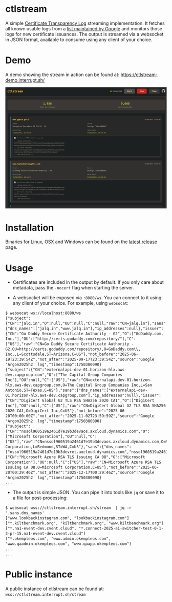 # ctlstream

A simple [Certificate Transparency Log](https://en.wikipedia.org/wiki/Certificate_Transparency) streaming implementation. It fetches all known usable logs from a [list maintained by Google](https://www.gstatic.com/ct/log_list/v3/all_logs_list.json) and monitors those logs for new certificate issuances. The output is streamed via a websocket in JSON format, available to consume using any client of your choice.

# Demo

A demo showing the stream in action can be found at: https://ctlstream-demo.interrupt.sh/

![ctlstream demo](res/demo.png "ctlstream demo")

# Installation

Binaries for Linux, OSX and Windows can be found on the [latest release](https://github.com/thoaid/ctlstream/releases/latest) page. 

# Usage

* Certificates are included in the output by default. If you only care about metadata, pass the `-nocert` flag when starting the server.

* A websocket will be exposed via `:8080/ws`. You can connect to it using any client of your choice. For example, using `websocat`:

```
$ websocat ws://localhost:8080/ws
{"subject":{"CN":"jalq.in","O":null,"OU":null,"C":null,"raw":"CN=jalq.in"},"sans":{"dns_names":["jalq.in","www.jalq.in"],"ip_addresses":null},"issuer":{"CN":"Go Daddy Secure Certificate Authority - G2","O":["GoDaddy.com, Inc."],"OU":["http://certs.godaddy.com/repository/"],"C":["US"],"raw":"CN=Go Daddy Secure Certificate Authority - G2,OU=http://certs.godaddy.com/repository/,O=GoDaddy.com\\, Inc.,L=Scottsdale,ST=Arizona,C=US"},"not_before":"2025-06-19T23:39:54Z","not_after":"2025-09-17T23:39:54Z","source":"Google 'Argon2025h2' log","timestamp":1750380090}
{"subject":{"CN":"externalapi-dev-01.horizon-hlx.aws-dev.capgroup.com","O":["The Capital Group Companies Inc"],"OU":null,"C":["US"],"raw":"CN=externalapi-dev-01.horizon-hlx.aws-dev.capgroup.com,O=The Capital Group Companies Inc,L=San Antonio,ST=Texas,C=US"},"sans":{"dns_names":["externalapi-dev-01.horizon-hlx.aws-dev.capgroup.com"],"ip_addresses":null},"issuer":{"CN":"DigiCert Global G2 TLS RSA SHA256 2020 CA1","O":["DigiCert Inc"],"OU":null,"C":["US"],"raw":"CN=DigiCert Global G2 TLS RSA SHA256 2020 CA1,O=DigiCert Inc,C=US"},"not_before":"2025-06-20T00:00:00Z","not_after":"2025-11-02T23:59:59Z","source":"Google 'Argon2025h2' log","timestamp":1750380090}
{"subject":{"CN":"nssol960519a2461d7e19b3devaos.axcloud.dynamics.com","O":["Microsoft Corporation"],"OU":null,"C":["US"],"raw":"CN=nssol960519a2461d7e19b3devaos.axcloud.dynamics.com,O=Microsoft Corporation,L=Redmond,ST=WA,C=US"},"sans":{"dns_names":["nssol960519a2461d7e19b3devret.axcloud.dynamics.com","nssol960519a2461d7e19b3devpos.axcloud.dynamics.com","nssol960519a2461d7e19b3devaossoap.axcloud.dynamics.com","nssol960519a2461d7e19b3devaos.axcloud.dynamics.com"],"ip_addresses":null},"issuer":{"CN":"Microsoft Azure RSA TLS Issuing CA 08","O":["Microsoft Corporation"],"OU":null,"C":["US"],"raw":"CN=Microsoft Azure RSA TLS Issuing CA 08,O=Microsoft Corporation,C=US"},"not_before":"2025-06-20T00:29:46Z","not_after":"2025-12-17T00:29:46Z","source":"Google 'Argon2025h2' log","timestamp":1750380090}
...
```

* The output is simple JSON. You can pipe it into tools like `jq` or save it to a file for post-processing:

```
$ websocat wss://ctlstream.interrupt.sh/stream  | jq -r '.sans.dns_names'
["www.lookbackinstagram.com", "lookbackinstagram.com"]
["*.kiltbenchmark.org", "kiltbenchmark.org", "www.kiltbenchmark.org"]
["*.na1-event-dev.cvent.cloud", "*.connect-2025-ai-switcher-test-0-1-3-pr-15.na1-event-dev.cvent.cloud"]
["*.okempleos.com", "www.admin.okempleos.com", "www.qaadmin.okempleos.com", "www.qaapp.okempleos.com"]
...
...
```

# Public instance

A public instance of ctlstream can be found at: `wss://ctlstream.interrupt.sh/stream`